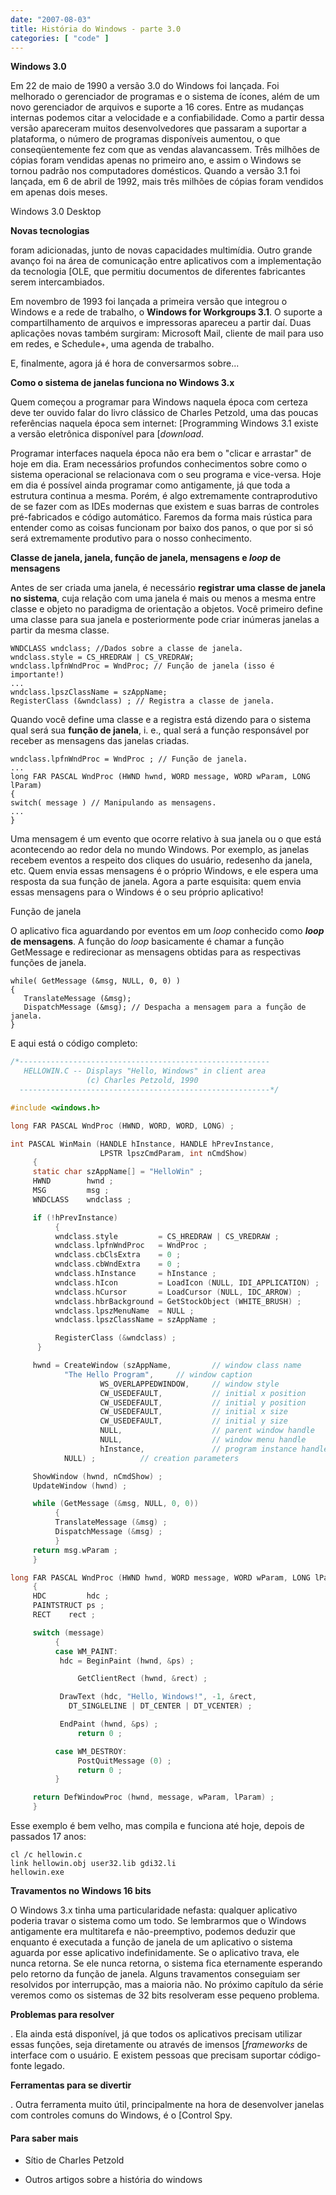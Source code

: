 ```yaml
---
date: "2007-08-03"
title: História do Windows - parte 3.0
categories: [ "code" ]
---
```

**Windows 3.0**

Em 22 de maio de 1990 a versão 3.0 do Windows foi lançada. Foi melhorado o gerenciador de programas e o sistema de ícones, além de um novo gerenciador de arquivos e suporte a 16 cores. Entre as mudanças internas podemos citar a velocidade e a confiabilidade. Como a partir dessa versão apareceram muitos desenvolvedores que passaram a suportar a plataforma, o número de programas disponíveis aumentou, o que conseqüentemente fez com que as vendas alavancassem. Três milhões de cópias foram vendidas apenas no primeiro ano, e assim o Windows se tornou padrão nos computadores domésticos. Quando a versão 3.1 foi lançada, em 6 de abril de 1992, mais três milhões de cópias foram vendidos em apenas dois meses.

Windows 3.0 Desktop

**Novas tecnologias**

 foram adicionadas, junto de novas capacidades multimídia. Outro grande avanço foi na área de comunicação entre aplicativos com a implementação da tecnologia [OLE, que permitiu documentos de diferentes fabricantes serem intercambiados.

Em novembro de 1993 foi lançada a primeira versão que integrou o Windows e a rede de trabalho, o **Windows for Workgroups 3.1**. O suporte a compartilhamento de arquivos e impressoras apareceu a partir daí. Duas aplicações novas também surgiram: Microsoft Mail, cliente de mail para uso em redes, e Schedule+, uma agenda de trabalho.

E, finalmente, agora já é hora de conversarmos sobre...

**Como o sistema de janelas funciona no Windows 3.x**

Quem começou a programar para Windows naquela época com certeza deve ter ouvido falar do livro clássico de Charles Petzold, uma das poucas referências naquela época sem internet: [Programming Windows 3.1 existe a versão eletrônica disponível para [_download_.

Programar interfaces naquela época não era bem o "clicar e arrastar" de hoje em dia. Eram necessários profundos conhecimentos sobre como o sistema operacional se relacionava com o seu programa e vice-versa. Hoje em dia é possível ainda programar como antigamente, já que toda a estrutura continua a mesma. Porém, é algo extremamente contraprodutivo de se fazer com as IDEs modernas que existem e suas barras de controles pré-fabricados e código automático. Faremos da forma mais rústica para entender como as coisas funcionam por baixo dos panos, o que por si só será extremamente produtivo para o nosso conhecimento.

**Classe de janela, janela, função de janela, mensagens e _loop_ de mensagens**

Antes de ser criada uma janela, é necessário **registrar uma classe de janela no sistema**, cuja relação com uma janela é mais ou menos a mesma entre classe e objeto no paradigma de orientação a objetos. Você primeiro define uma classe para sua janela e posteriormente pode criar inúmeras janelas a partir da mesma classe.

    
    WNDCLASS wndclass; //Dados sobre a classe de janela.
    wndclass.style = CS_HREDRAW | CS_VREDRAW;
    wndclass.lpfnWndProc = WndProc; // Função de janela (isso é importante!)
    ...
    wndclass.lpszClassName = szAppName;
    RegisterClass (&wndclass) ; // Registra a classe de janela.

Quando você define uma classe e a registra está dizendo para o sistema qual será sua **função de janela**, i. e., qual será a função responsável por receber as mensagens das janelas criadas.

    
    wndclass.lpfnWndProc = WndProc ; // Função de janela.
    ...
    long FAR PASCAL WndProc (HWND hwnd, WORD message, WORD wParam, LONG lParam)
    {
    switch( message ) // Manipulando as mensagens.
    ...
    }

Uma mensagem é um evento que ocorre relativo à sua janela ou o que está acontecendo ao redor dela no mundo Windows. Por exemplo, as janelas recebem eventos a respeito dos cliques do usuário, redesenho da janela, etc. Quem envia essas mensagens é o próprio Windows, e ele espera uma resposta da sua função de janela. Agora a parte esquisita: quem envia essas mensagens para o Windows é o seu próprio aplicativo!

Função de janela

O aplicativo fica aguardando por eventos em um _loop_ conhecido como **_loop_ de mensagens**. A função do _loop_ basicamente é chamar a função GetMessage e redirecionar as mensagens obtidas para as respectivas funções de janela.

    
    while( GetMessage (&msg, NULL, 0, 0) )
    {
       TranslateMessage (&msg);
       DispatchMessage (&msg); // Despacha a mensagem para a função de janela.
    }

E aqui está o código completo:

```c
/*--------------------------------------------------------
   HELLOWIN.C -- Displays "Hello, Windows" in client area
                 (c) Charles Petzold, 1990
  --------------------------------------------------------*/

#include <windows.h>

long FAR PASCAL WndProc (HWND, WORD, WORD, LONG) ;

int PASCAL WinMain (HANDLE hInstance, HANDLE hPrevInstance,
                    LPSTR lpszCmdParam, int nCmdShow)
     {
     static char szAppName[] = "HelloWin" ;
     HWND        hwnd ;
     MSG         msg ;
     WNDCLASS    wndclass ;

     if (!hPrevInstance)
          {
          wndclass.style         = CS_HREDRAW | CS_VREDRAW ;
          wndclass.lpfnWndProc   = WndProc ;
          wndclass.cbClsExtra    = 0 ;
          wndclass.cbWndExtra    = 0 ;
          wndclass.hInstance     = hInstance ;
          wndclass.hIcon         = LoadIcon (NULL, IDI_APPLICATION) ;
          wndclass.hCursor       = LoadCursor (NULL, IDC_ARROW) ;
          wndclass.hbrBackground = GetStockObject (WHITE_BRUSH) ;
          wndclass.lpszMenuName  = NULL ;
          wndclass.lpszClassName = szAppName ;

          RegisterClass (&wndclass) ;
	  }

     hwnd = CreateWindow (szAppName,         // window class name
		    "The Hello Program",     // window caption
                    WS_OVERLAPPEDWINDOW,     // window style
                    CW_USEDEFAULT,           // initial x position
                    CW_USEDEFAULT,           // initial y position
                    CW_USEDEFAULT,           // initial x size
                    CW_USEDEFAULT,           // initial y size
                    NULL,                    // parent window handle
                    NULL,                    // window menu handle
                    hInstance,               // program instance handle
		    NULL) ;		     // creation parameters

     ShowWindow (hwnd, nCmdShow) ;
     UpdateWindow (hwnd) ;

     while (GetMessage (&msg, NULL, 0, 0))
          {
          TranslateMessage (&msg) ;
          DispatchMessage (&msg) ;
          }
     return msg.wParam ;
     }

long FAR PASCAL WndProc (HWND hwnd, WORD message, WORD wParam, LONG lParam)
     {
     HDC         hdc ;
     PAINTSTRUCT ps ;
     RECT	 rect ;

     switch (message)
          {
          case WM_PAINT:
	       hdc = BeginPaint (hwnd, &ps) ;

               GetClientRect (hwnd, &rect) ;

	       DrawText (hdc, "Hello, Windows!", -1, &rect,
			 DT_SINGLELINE | DT_CENTER | DT_VCENTER) ;

	       EndPaint (hwnd, &ps) ;
               return 0 ;

          case WM_DESTROY:
               PostQuitMessage (0) ;
               return 0 ;
          }

     return DefWindowProc (hwnd, message, wParam, lParam) ;
     } 

```

Esse exemplo é bem velho, mas compila e funciona até hoje, depois de passados 17 anos:

    
    cl /c hellowin.c
    link hellowin.obj user32.lib gdi32.li
    hellowin.exe

**Travamentos no Windows 16 bits**

O Windows 3.x tinha uma particularidade nefasta: qualquer aplicativo poderia travar o sistema como um todo. Se lembrarmos que o Windows antigamente era multitarefa e não-preemptivo, podemos deduzir que enquanto é executada a função de janela de um aplicativo o sistema aguarda por esse aplicativo indefinidamente. Se o aplicativo trava, ele nunca retorna. Se ele nunca retorna, o sistema fica eternamente esperando pelo retorno da função de janela. Alguns travamentos conseguiam ser resolvidos por interrupção, mas a maioria não. No próximo capítulo da série veremos como os sistemas de 32 bits resolveram esse pequeno problema.

**Problemas para resolver**

. Ela ainda está disponível, já que todos os aplicativos precisam utilizar essas funções, seja diretamente ou através de imensos [_frameworks_ de interface com o usuário. E existem pessoas que precisam suportar código-fonte legado.

**Ferramentas para se divertir**

. Outra ferramenta muito útil, principalmente na hora de desenvolver janelas com controles comuns do Windows, é o [Control Spy.

#### Para saber mais

    
  * Sítio de Charles Petzold

    
  * Outros artigos sobre a história do windows

